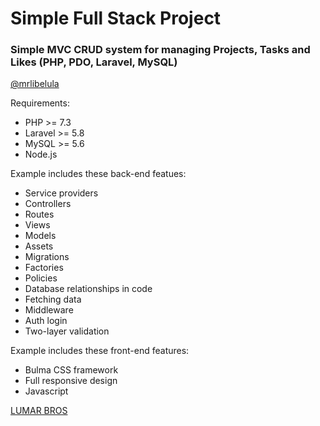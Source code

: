 # Simple Full Stack Project
### Simple MVC CRUD system for managing Projects, Tasks and Likes (PHP, PDO, Laravel, MySQL)

[@mrlibelula](https://twitter.com/mrlibelula)

Requirements:

* PHP >= 7.3
* Laravel >= 5.8
* MySQL >= 5.6
* Node.js

Example includes these back-end featues:

* Service providers
* Controllers
* Routes
* Views
* Models
* Assets
* Migrations
* Factories
* Policies
* Database relationships in code
* Fetching data
* Middleware
* Auth login
* Two-layer validation

Example includes these front-end features:

* Bulma CSS framework
* Full responsive design
* Javascript

[LUMAR BROS](https://lumarbros.com)
